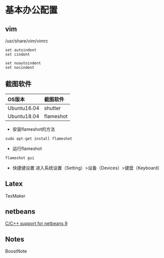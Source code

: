 # 基本办公配置

## vim

/usr/share/vim/vimrc

```
set autoindent 
set cindent 
```

```
set noautoindent 
set nocindent 
```

## 截图软件

|OS版本|截图软件|
|:-|:-|
|Ubuntu16.04|shutter|
|Ubuntu18.04|flameshot|

- 安装flameshot的方法
```shell
sudo apt-get install flameshot
```
- 运行flameshot
```shell
flameshot gui
```

- 快捷键设置
进入系统设置（Setting）>设备（Devices）>键盘（Keyboard）

## Latex

TexMaker

## netbeans

[C/C++ support for netbeans 9](https://stackoverflow.com/questions/51493882/netbeans-9-c-support)

## Notes

BoostNote
